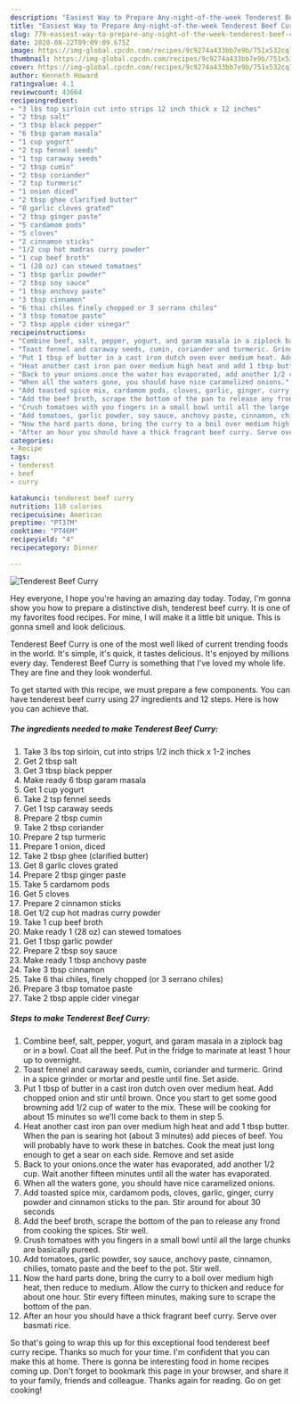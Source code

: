 ```yaml
---
description: "Easiest Way to Prepare Any-night-of-the-week Tenderest Beef Curry"
title: "Easiest Way to Prepare Any-night-of-the-week Tenderest Beef Curry"
slug: 779-easiest-way-to-prepare-any-night-of-the-week-tenderest-beef-curry
date: 2020-08-22T09:09:09.675Z
image: https://img-global.cpcdn.com/recipes/9c9274a433bb7e9b/751x532cq70/tenderest-beef-curry-recipe-main-photo.jpg
thumbnail: https://img-global.cpcdn.com/recipes/9c9274a433bb7e9b/751x532cq70/tenderest-beef-curry-recipe-main-photo.jpg
cover: https://img-global.cpcdn.com/recipes/9c9274a433bb7e9b/751x532cq70/tenderest-beef-curry-recipe-main-photo.jpg
author: Kenneth Howard
ratingvalue: 4.1
reviewcount: 43664
recipeingredient:
- "3 lbs top sirloin cut into strips 12 inch thick x 12 inches"
- "2 tbsp salt"
- "3 tbsp black pepper"
- "6 tbsp garam masala"
- "1 cup yogurt"
- "2 tsp fennel seeds"
- "1 tsp caraway seeds"
- "2 tbsp cumin"
- "2 tbsp coriander"
- "2 tsp turmeric"
- "1 onion diced"
- "2 tbsp ghee clarified butter"
- "8 garlic cloves grated"
- "2 tbsp ginger paste"
- "5 cardamom pods"
- "5 cloves"
- "2 cinnamon sticks"
- "1/2 cup hot madras curry powder"
- "1 cup beef broth"
- "1 (28 oz) can stewed tomatoes"
- "1 tbsp garlic powder"
- "2 tbsp soy sauce"
- "1 tbsp anchovy paste"
- "3 tbsp cinnamon"
- "6 thai chiles finely chopped or 3 serrano chiles"
- "3 tbsp tomatoe paste"
- "2 tbsp apple cider vinegar"
recipeinstructions:
- "Combine beef, salt, pepper, yogurt, and garam masala in a ziplock bag or in a bowl. Coat all the beef. Put in the fridge to marinate at least 1 hour up to overnight."
- "Toast fennel and caraway seeds, cumin, coriander and turmeric. Grind in a spice grinder or mortar and pestle until fine. Set aside."
- "Put 1 tbsp of butter in a cast iron dutch oven over medium heat. Add chopped onion and stir until brown. Once you start to get some good browning add 1/2 cup of water to the mix. These will be cooking for about 15 minutes so we&#39;ll come back to them in step 5."
- "Heat another cast iron pan over medium high heat and add 1 tbsp butter. When the pan is searing hot (about 3 minutes) add pieces of beef. You will probably have to work these in batches. Cook the meat just long enough to get a sear on each side. Remove and set aside"
- "Back to your onions.once the water has evaporated, add another 1/2 cup. Wait another fifteen minutes until all the water has evaporated."
- "When all the waters gone, you should have nice caramelized onions."
- "Add toasted spice mix, cardamom pods, cloves, garlic, ginger, curry powder and cinnamon sticks to the pan. Stir around for about 30 seconds"
- "Add the beef broth, scrape the bottom of the pan to release any frond from cooking the spices. Stir well."
- "Crush tomatoes with you fingers in a small bowl until all the large chunks are basically pureed."
- "Add tomatoes, garlic powder, soy sauce, anchovy paste, cinnamon, chilies, tomato paste and the beef to the pot. Stir well."
- "Now the hard parts done, bring the curry to a boil over medium high heat, then reduce to medium. Allow the curry to thicken and reduce for about one hour. Stir every fifteen minutes, making sure to scrape the bottom of the pan."
- "After an hour you should have a thick fragrant beef curry. Serve over basmati rice."
categories:
- Recipe
tags:
- tenderest
- beef
- curry

katakunci: tenderest beef curry 
nutrition: 110 calories
recipecuisine: American
preptime: "PT37M"
cooktime: "PT46M"
recipeyield: "4"
recipecategory: Dinner

---
```



![Tenderest Beef Curry](https://img-global.cpcdn.com/recipes/9c9274a433bb7e9b/751x532cq70/tenderest-beef-curry-recipe-main-photo.jpg)

Hey everyone, I hope you're having an amazing day today. Today, I'm gonna show you how to prepare a distinctive dish, tenderest beef curry. It is one of my favorites food recipes. For mine, I will make it a little bit unique. This is gonna smell and look delicious.

Tenderest Beef Curry is one of the most well liked of current trending foods in the world. It's simple, it's quick, it tastes delicious. It's enjoyed by millions every day. Tenderest Beef Curry is something that I've loved my whole life. They are fine and they look wonderful.




To get started with this recipe, we must prepare a few components. You can have tenderest beef curry using 27 ingredients and 12 steps. Here is how you can achieve that.

<!--inarticleads1-->

##### The ingredients needed to make Tenderest Beef Curry:

1. Take 3 lbs top sirloin, cut into strips 1/2 inch thick x 1-2 inches
1. Get 2 tbsp salt
1. Get 3 tbsp black pepper
1. Make ready 6 tbsp garam masala
1. Get 1 cup yogurt
1. Take 2 tsp fennel seeds
1. Get 1 tsp caraway seeds
1. Prepare 2 tbsp cumin
1. Take 2 tbsp coriander
1. Prepare 2 tsp turmeric
1. Prepare 1 onion, diced
1. Take 2 tbsp ghee (clarified butter)
1. Get 8 garlic cloves grated
1. Prepare 2 tbsp ginger paste
1. Take 5 cardamom pods
1. Get 5 cloves
1. Prepare 2 cinnamon sticks
1. Get 1/2 cup hot madras curry powder
1. Take 1 cup beef broth
1. Make ready 1 (28 oz) can stewed tomatoes
1. Get 1 tbsp garlic powder
1. Prepare 2 tbsp soy sauce
1. Make ready 1 tbsp anchovy paste
1. Take 3 tbsp cinnamon
1. Take 6 thai chiles, finely chopped (or 3 serrano chiles)
1. Prepare 3 tbsp tomatoe paste
1. Take 2 tbsp apple cider vinegar




<!--inarticleads2-->

##### Steps to make Tenderest Beef Curry:

1. Combine beef, salt, pepper, yogurt, and garam masala in a ziplock bag or in a bowl. Coat all the beef. Put in the fridge to marinate at least 1 hour up to overnight.
1. Toast fennel and caraway seeds, cumin, coriander and turmeric. Grind in a spice grinder or mortar and pestle until fine. Set aside.
1. Put 1 tbsp of butter in a cast iron dutch oven over medium heat. Add chopped onion and stir until brown. Once you start to get some good browning add 1/2 cup of water to the mix. These will be cooking for about 15 minutes so we&#39;ll come back to them in step 5.
1. Heat another cast iron pan over medium high heat and add 1 tbsp butter. When the pan is searing hot (about 3 minutes) add pieces of beef. You will probably have to work these in batches. Cook the meat just long enough to get a sear on each side. Remove and set aside
1. Back to your onions.once the water has evaporated, add another 1/2 cup. Wait another fifteen minutes until all the water has evaporated.
1. When all the waters gone, you should have nice caramelized onions.
1. Add toasted spice mix, cardamom pods, cloves, garlic, ginger, curry powder and cinnamon sticks to the pan. Stir around for about 30 seconds
1. Add the beef broth, scrape the bottom of the pan to release any frond from cooking the spices. Stir well.
1. Crush tomatoes with you fingers in a small bowl until all the large chunks are basically pureed.
1. Add tomatoes, garlic powder, soy sauce, anchovy paste, cinnamon, chilies, tomato paste and the beef to the pot. Stir well.
1. Now the hard parts done, bring the curry to a boil over medium high heat, then reduce to medium. Allow the curry to thicken and reduce for about one hour. Stir every fifteen minutes, making sure to scrape the bottom of the pan.
1. After an hour you should have a thick fragrant beef curry. Serve over basmati rice.




So that's going to wrap this up for this exceptional food tenderest beef curry recipe. Thanks so much for your time. I'm confident that you can make this at home. There is gonna be interesting food in home recipes coming up. Don't forget to bookmark this page in your browser, and share it to your family, friends and colleague. Thanks again for reading. Go on get cooking!
